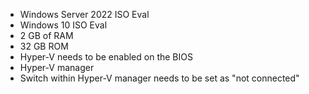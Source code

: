 - Windows Server 2022 ISO Eval
- Windows 10 ISO Eval
- 2 GB of RAM
- 32 GB ROM
- Hyper-V needs to be enabled on the BIOS
- Hyper-V manager
- Switch within Hyper-V manager needs to be set as "not connected"
